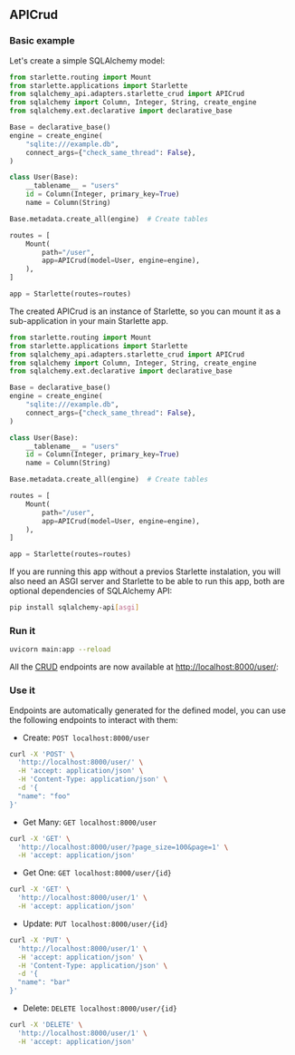 

## APICrud


### Basic example
Let's create a simple SQLAlchemy model:

```Python hl_lines="3-5 7-11 13-16 18"
from starlette.routing import Mount
from starlette.applications import Starlette
from sqlalchemy_api.adapters.starlette_crud import APICrud
from sqlalchemy import Column, Integer, String, create_engine
from sqlalchemy.ext.declarative import declarative_base

Base = declarative_base()
engine = create_engine(
    "sqlite:///example.db",
    connect_args={"check_same_thread": False},
)

class User(Base):
    __tablename__ = "users"
    id = Column(Integer, primary_key=True)
    name = Column(String)

Base.metadata.create_all(engine)  # Create tables

routes = [
    Mount(
        path="/user",
        app=APICrud(model=User, engine=engine),
    ),
]

app = Starlette(routes=routes)
```

The created APICrud is an instance of Starlette, so you can mount it as a sub-application in your main Starlette app.


```Python hl_lines="1-2 20-25 27"
from starlette.routing import Mount
from starlette.applications import Starlette
from sqlalchemy_api.adapters.starlette_crud import APICrud
from sqlalchemy import Column, Integer, String, create_engine
from sqlalchemy.ext.declarative import declarative_base

Base = declarative_base()
engine = create_engine(
    "sqlite:///example.db",
    connect_args={"check_same_thread": False},
)

class User(Base):
    __tablename__ = "users"
    id = Column(Integer, primary_key=True)
    name = Column(String)

Base.metadata.create_all(engine)  # Create tables

routes = [
    Mount(
        path="/user",
        app=APICrud(model=User, engine=engine),
    ),
]

app = Starlette(routes=routes)
```

If you are running this app without a previos Starlette instalation, you will also need an ASGI server and Starlette to be able to run this app, both are optional dependencies of SQLAlchemy API:

```bash
pip install sqlalchemy-api[asgi]
```

### Run it

```bash
uvicorn main:app --reload
```

All the [CRUD](/sqlalchemy_api/crud/introduction) endpoints are now available at [http://localhost:8000/user/](http://localhost:8000/user/):



### Use it

Endpoints are automatically generated for the defined model, you can use the following endpoints to interact with them:

- Create: `POST localhost:8000/user`
```bash
curl -X 'POST' \
  'http://localhost:8000/user/' \
  -H 'accept: application/json' \
  -H 'Content-Type: application/json' \
  -d '{
  "name": "foo"
}'
```
- Get Many: `GET localhost:8000/user`
```bash
curl -X 'GET' \
  'http://localhost:8000/user/?page_size=100&page=1' \
  -H 'accept: application/json'
```
- Get One: `GET localhost:8000/user/{id}`
```bash
curl -X 'GET' \
  'http://localhost:8000/user/1' \
  -H 'accept: application/json'
```
- Update: `PUT localhost:8000/user/{id}`
```bash
curl -X 'PUT' \
  'http://localhost:8000/user/1' \
  -H 'accept: application/json' \
  -H 'Content-Type: application/json' \
  -d '{
  "name": "bar"
}'
```
- Delete: `DELETE localhost:8000/user/{id}`
```bash
curl -X 'DELETE' \
  'http://localhost:8000/user/1' \
  -H 'accept: application/json'
```